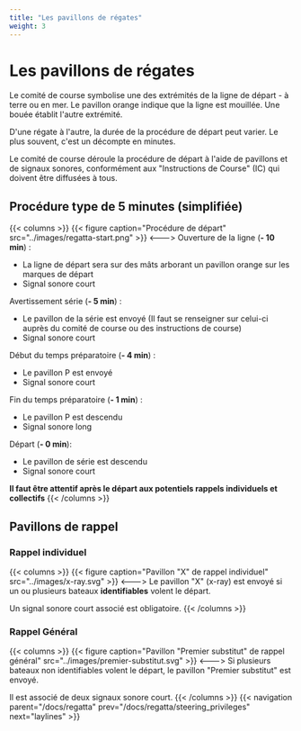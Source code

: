 ```yaml
---
title: "Les pavillons de régates"
weight: 3
---
```


# Les pavillons de régates

Le comité de course symbolise une des extrémités de la ligne de départ - à terre ou en mer. Le pavillon orange indique que la ligne est mouillée. Une bouée établit l'autre extrémité.

D'une régate à l'autre, la durée de la procédure de départ peut varier. Le plus souvent, c'est un décompte en minutes.

Le comité de course déroule la procédure de départ à l'aide de pavillons et de signaux sonores, conformément aux "Instructions de Course" (IC) qui doivent être diffusées à tous.

## Procédure type de 5 minutes (simplifiée)

{{< columns >}}
{{< figure caption="Procédure de départ" src="../images/regatta-start.png" >}}
<--->
Ouverture de la ligne (**- 10 min**) :

- La ligne de départ sera sur des mâts arborant un pavillon orange sur les marques de départ
- Signal sonore court

Avertissement série (**- 5 min**) :

- Le pavillon de la série est envoyé (Il faut se renseigner sur celui-ci auprès du comité de course ou des instructions de course)
- Signal sonore court

Début du temps préparatoire (**- 4 min**) :

- Le pavillon P est envoyé
- Signal sonore court

Fin du temps préparatoire (**- 1 min**) :

- Le pavillon P est descendu
- Signal sonore long

Départ (**- 0 min**):

- Le pavillon de série est descendu
- Signal sonore court

**Il faut être attentif après le départ aux potentiels rappels individuels et collectifs**
{{< /columns >}}

## Pavillons de rappel

### Rappel individuel
{{< columns >}}
{{< figure caption="Pavillon \"X\" de rappel individuel" src="../images/x-ray.svg" >}}
<--->
Le pavillon "X" (x-ray) est envoyé si un ou plusieurs bateaux **identifiables** volent le départ.

Un signal sonore court associé est obligatoire.
{{< /columns >}}

### Rappel Général
{{< columns >}}
{{< figure caption="Pavillon \"Premier substitut\" de rappel général" src="../images/premier-substitut.svg" >}}
<--->
Si plusieurs bateaux non identifiables volent le départ, le pavillon "Premier substitut" est envoyé.

Il est associé de deux signaux sonore court.
{{< /columns >}}
{{< navigation parent="/docs/regatta" prev="/docs/regatta/steering_privileges" next="laylines" >}}
